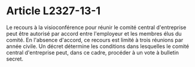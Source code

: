 # Article L2327-13-1

Le recours à la visioconférence pour réunir le comité central d'entreprise peut être autorisé par accord entre l'employeur et les membres élus du comité. En l'absence d'accord, ce recours est limité à trois réunions par année civile. Un décret détermine les conditions dans lesquelles le comité central d'entreprise peut, dans ce cadre, procéder à un vote à bulletin secret.